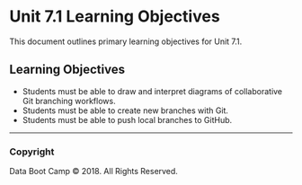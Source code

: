 # Unit 7.1 Learning Objectives

This document outlines primary learning objectives for Unit 7.1.

## Learning Objectives

* Students must be able to draw and interpret diagrams of collaborative Git branching workflows.
* Students must be able to create new branches with Git.
* Students must be able to push local branches to GitHub.

- - -

### Copyright

Data Boot Camp © 2018. All Rights Reserved.

